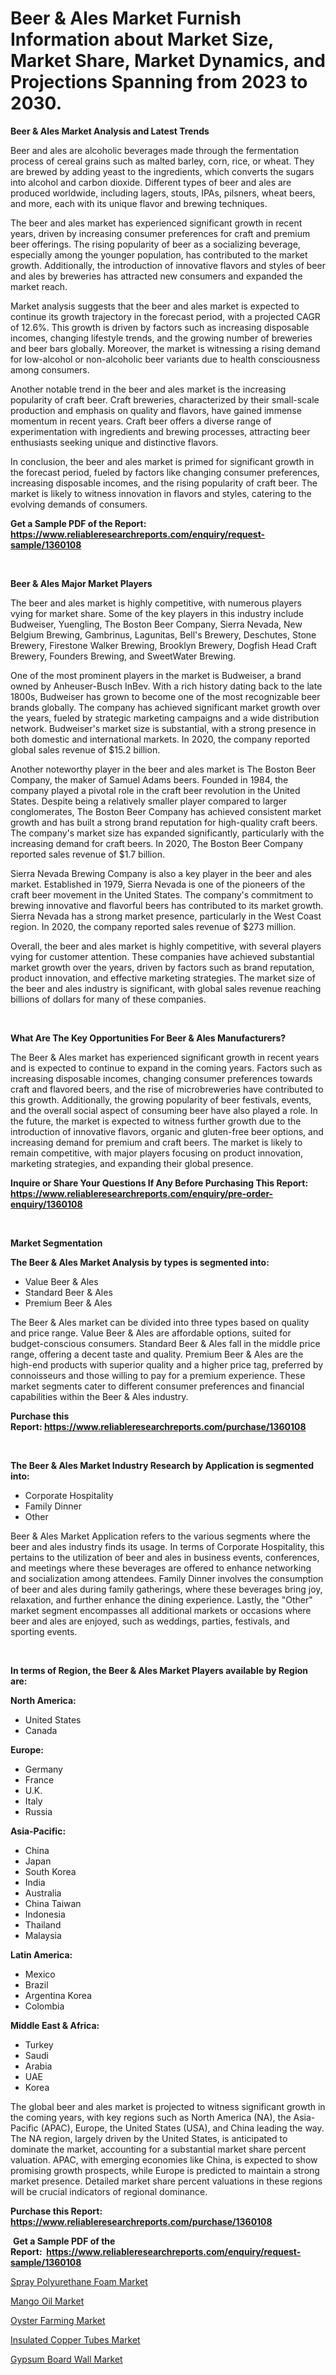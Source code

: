 <p><h1>Beer & Ales Market Furnish Information about Market Size, Market Share, Market Dynamics, and Projections Spanning from 2023 to 2030.</h1></p><p><strong>Beer & Ales Market Analysis and Latest Trends</strong></p>
<p><p>Beer and ales are alcoholic beverages made through the fermentation process of cereal grains such as malted barley, corn, rice, or wheat. They are brewed by adding yeast to the ingredients, which converts the sugars into alcohol and carbon dioxide. Different types of beer and ales are produced worldwide, including lagers, stouts, IPAs, pilsners, wheat beers, and more, each with its unique flavor and brewing techniques.</p><p>The beer and ales market has experienced significant growth in recent years, driven by increasing consumer preferences for craft and premium beer offerings. The rising popularity of beer as a socializing beverage, especially among the younger population, has contributed to the market growth. Additionally, the introduction of innovative flavors and styles of beer and ales by breweries has attracted new consumers and expanded the market reach.</p><p>Market analysis suggests that the beer and ales market is expected to continue its growth trajectory in the forecast period, with a projected CAGR of 12.6%. This growth is driven by factors such as increasing disposable incomes, changing lifestyle trends, and the growing number of breweries and beer bars globally. Moreover, the market is witnessing a rising demand for low-alcohol or non-alcoholic beer variants due to health consciousness among consumers.</p><p>Another notable trend in the beer and ales market is the increasing popularity of craft beer. Craft breweries, characterized by their small-scale production and emphasis on quality and flavors, have gained immense momentum in recent years. Craft beer offers a diverse range of experimentation with ingredients and brewing processes, attracting beer enthusiasts seeking unique and distinctive flavors.</p><p>In conclusion, the beer and ales market is primed for significant growth in the forecast period, fueled by factors like changing consumer preferences, increasing disposable incomes, and the rising popularity of craft beer. The market is likely to witness innovation in flavors and styles, catering to the evolving demands of consumers.</p></p>
<p><strong>Get a Sample PDF of the Report:&nbsp; <a href="https://www.reliableresearchreports.com/enquiry/request-sample/1360108">https://www.reliableresearchreports.com/enquiry/request-sample/1360108</a></strong></p>
<p>&nbsp;</p>
<p><strong>Beer & Ales Major Market Players</strong></p>
<p><p>The beer and ales market is highly competitive, with numerous players vying for market share. Some of the key players in this industry include Budweiser, Yuengling, The Boston Beer Company, Sierra Nevada, New Belgium Brewing, Gambrinus, Lagunitas, Bell's Brewery, Deschutes, Stone Brewery, Firestone Walker Brewing, Brooklyn Brewery, Dogfish Head Craft Brewery, Founders Brewing, and SweetWater Brewing.</p><p>One of the most prominent players in the market is Budweiser, a brand owned by Anheuser-Busch InBev. With a rich history dating back to the late 1800s, Budweiser has grown to become one of the most recognizable beer brands globally. The company has achieved significant market growth over the years, fueled by strategic marketing campaigns and a wide distribution network. Budweiser's market size is substantial, with a strong presence in both domestic and international markets. In 2020, the company reported global sales revenue of $15.2 billion.</p><p>Another noteworthy player in the beer and ales market is The Boston Beer Company, the maker of Samuel Adams beers. Founded in 1984, the company played a pivotal role in the craft beer revolution in the United States. Despite being a relatively smaller player compared to larger conglomerates, The Boston Beer Company has achieved consistent market growth and has built a strong brand reputation for high-quality craft beers. The company's market size has expanded significantly, particularly with the increasing demand for craft beers. In 2020, The Boston Beer Company reported sales revenue of $1.7 billion.</p><p>Sierra Nevada Brewing Company is also a key player in the beer and ales market. Established in 1979, Sierra Nevada is one of the pioneers of the craft beer movement in the United States. The company's commitment to brewing innovative and flavorful beers has contributed to its market growth. Sierra Nevada has a strong market presence, particularly in the West Coast region. In 2020, the company reported sales revenue of $273 million.</p><p>Overall, the beer and ales market is highly competitive, with several players vying for customer attention. These companies have achieved substantial market growth over the years, driven by factors such as brand reputation, product innovation, and effective marketing strategies. The market size of the beer and ales industry is significant, with global sales revenue reaching billions of dollars for many of these companies.</p></p>
<p>&nbsp;</p>
<p><strong>What Are The Key Opportunities For Beer & Ales Manufacturers?</strong></p>
<p><p>The Beer & Ales market has experienced significant growth in recent years and is expected to continue to expand in the coming years. Factors such as increasing disposable incomes, changing consumer preferences towards craft and flavored beers, and the rise of microbreweries have contributed to this growth. Additionally, the growing popularity of beer festivals, events, and the overall social aspect of consuming beer have also played a role. In the future, the market is expected to witness further growth due to the introduction of innovative flavors, organic and gluten-free beer options, and increasing demand for premium and craft beers. The market is likely to remain competitive, with major players focusing on product innovation, marketing strategies, and expanding their global presence.</p></p>
<p><strong>Inquire or Share Your Questions If Any Before Purchasing This Report: <a href="https://www.reliableresearchreports.com/enquiry/pre-order-enquiry/1360108">https://www.reliableresearchreports.com/enquiry/pre-order-enquiry/1360108</a></strong></p>
<p>&nbsp;</p>
<p><strong>Market Segmentation</strong></p>
<p><strong>The Beer & Ales Market Analysis by types is segmented into:</strong></p>
<p><ul><li>Value Beer & Ales</li><li>Standard Beer & Ales</li><li>Premium Beer & Ales</li></ul></p>
<p><p>The Beer & Ales market can be divided into three types based on quality and price range. Value Beer & Ales are affordable options, suited for budget-conscious consumers. Standard Beer & Ales fall in the middle price range, offering a decent taste and quality. Premium Beer & Ales are the high-end products with superior quality and a higher price tag, preferred by connoisseurs and those willing to pay for a premium experience. These market segments cater to different consumer preferences and financial capabilities within the Beer & Ales industry.</p></p>
<p><strong>Purchase this Report:&nbsp;<a href="https://www.reliableresearchreports.com/purchase/1360108">https://www.reliableresearchreports.com/purchase/1360108</a></strong></p>
<p>&nbsp;</p>
<p><strong>The Beer & Ales Market Industry Research by Application is segmented into:</strong></p>
<p><ul><li>Corporate Hospitality</li><li>Family Dinner</li><li>Other</li></ul></p>
<p><p>Beer & Ales Market Application refers to the various segments where the beer and ales industry finds its usage. In terms of Corporate Hospitality, this pertains to the utilization of beer and ales in business events, conferences, and meetings where these beverages are offered to enhance networking and socialization among attendees. Family Dinner involves the consumption of beer and ales during family gatherings, where these beverages bring joy, relaxation, and further enhance the dining experience. Lastly, the "Other" market segment encompasses all additional markets or occasions where beer and ales are enjoyed, such as weddings, parties, festivals, and sporting events.</p></p>
<p>&nbsp;</p>
<p><strong>In terms of Region, the Beer & Ales Market Players available by Region are:</strong></p>
<p>
    <p> <strong> North America: </strong>
        <ul>
            <li>United States</li>
            <li>Canada</li>
        </ul>
        </p> 
    <p> <strong> Europe: </strong>
        <ul>
            <li>Germany</li>
            <li>France</li>
            <li>U.K.</li>
            <li>Italy</li>
            <li>Russia</li>
        </ul>
        </p> 
    <p> <strong> Asia-Pacific: </strong>
        <ul>
            <li>China</li>
            <li>Japan</li>
            <li>South Korea</li>
            <li>India</li>
            <li>Australia</li>
            <li>China Taiwan</li>
            <li>Indonesia</li>
            <li>Thailand</li>
            <li>Malaysia</li>
        </ul>
        </p> 
    <p> <strong> Latin America: </strong>
        <ul>
            <li>Mexico</li>
            <li>Brazil</li>
            <li>Argentina Korea</li>
            <li>Colombia</li>
        </ul>
        </p> 
    <p> <strong> Middle East & Africa: </strong>
        <ul>
            <li>Turkey</li>
            <li>Saudi</li>
            <li>Arabia</li>
            <li>UAE</li>
            <li>Korea</li>
        </ul>
    </p>
    </p>
<p><p>The global beer and ales market is projected to witness significant growth in the coming years, with key regions such as North America (NA), the Asia-Pacific (APAC), Europe, the United States (USA), and China leading the way. The NA region, largely driven by the United States, is anticipated to dominate the market, accounting for a substantial market share percent valuation. APAC, with emerging economies like China, is expected to show promising growth prospects, while Europe is predicted to maintain a strong market presence. Detailed market share percent valuations in these regions will be crucial indicators of regional dominance.</p></p>
<p><strong>Purchase this Report: <a href="https://www.reliableresearchreports.com/purchase/1360108">https://www.reliableresearchreports.com/purchase/1360108</a></strong></p>
<p>&nbsp;<strong>Get a Sample PDF of the Report:&nbsp;&nbsp;<a href="https://www.reliableresearchreports.com/enquiry/request-sample/1360108">https://www.reliableresearchreports.com/enquiry/request-sample/1360108</a></strong></p>
<p><strong></strong></p>
<p><p><a href="https://medium.com/@fredyconn/spray-polyurethane-foam-market-size-growth-forecast-2023-2030-eef4b72f588f">Spray Polyurethane Foam Market</a></p><p><a href="https://www.linkedin.com/pulse/mango-oil-market-challenges-opportunities-growth-drivers-major-b9j2f/">Mango Oil Market</a></p><p><a href="https://medium.com/@shiv151299/oyster-farming-market-size-growth-forecast-2023-2030-00da72ea25c8">Oyster Farming Market</a></p><p><a href="https://www.linkedin.com/pulse/insulated-copper-tubes-market-size-growth-forecast-from-kjwke/">Insulated Copper Tubes Market</a></p><p><a href="https://www.linkedin.com/pulse/gypsum-board-wall-market-size-2023-2030-global-industrial-0t2ee/">Gypsum Board Wall Market</a></p></p>